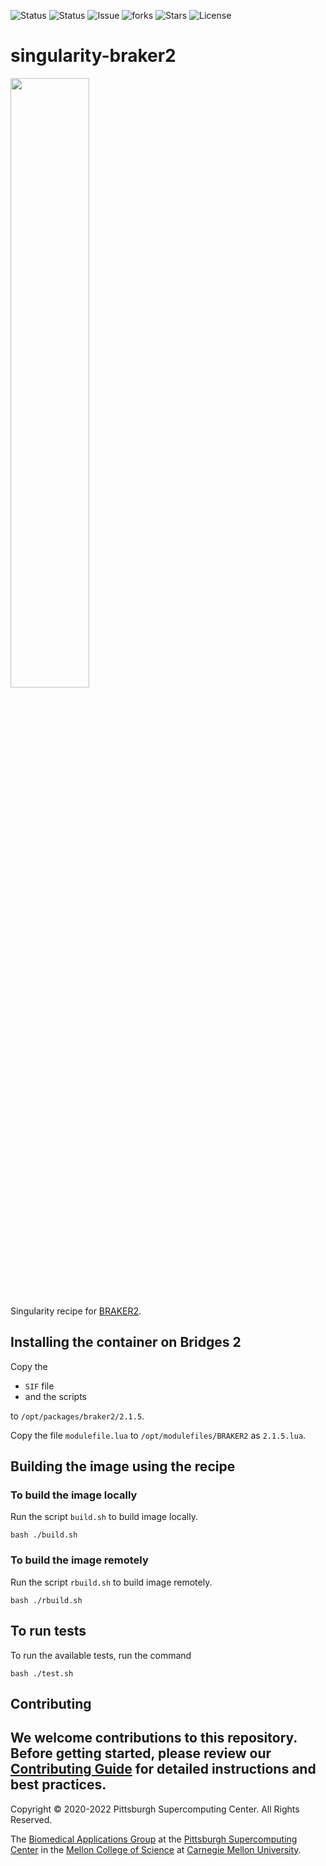 ![Status](https://github.com/pscedu/singularity-braker2/actions/workflows/main.yml/badge.svg)
![Status](https://github.com/pscedu/singularity-braker2/actions/workflows/pretty.yml/badge.svg)
![Issue](https://img.shields.io/github/issues/pscedu/singularity-braker2)
![forks](https://img.shields.io/github/forks/pscedu/singularity-braker2)
![Stars](https://img.shields.io/github/stars/pscedu/singularity-braker2)
![License](https://img.shields.io/github/license/pscedu/singularity-braker2)

# singularity-braker2
<img src="https://www.biorxiv.org/content/biorxiv/early/2020/08/11/2020.08.10.245134/F1.large.jpg" width="50%" />

Singularity recipe for [BRAKER2](https://github.com/Gaius-Augustus/BRAKER).

## Installing the container on Bridges 2
Copy the

* `SIF` file
* and the scripts

to `/opt/packages/braker2/2.1.5`.

Copy the file `modulefile.lua` to `/opt/modulefiles/BRAKER2` as `2.1.5.lua`.

## Building the image using the recipe
### To build the image locally
Run the script `build.sh` to build image locally.

```
bash ./build.sh
```

### To build the image remotely
Run the script `rbuild.sh` to build image remotely.

```
bash ./rbuild.sh
```

## To run tests
To run the available tests, run the command

```
bash ./test.sh
```
## Contributing
We welcome contributions to this repository. Before getting started, please review our [Contributing Guide](https://raw.githubusercontent.com/pscedu/singularity-report/refs/heads/main/CONTRIBUTING.md) for detailed instructions and best practices.
---
Copyright © 2020-2022 Pittsburgh Supercomputing Center. All Rights Reserved.

The [Biomedical Applications Group](https://www.psc.edu/biomedical-applications/) at the [Pittsburgh Supercomputing
Center](http://www.psc.edu) in the [Mellon College of Science](https://www.cmu.edu/mcs/) at [Carnegie Mellon University](http://www.cmu.edu).
